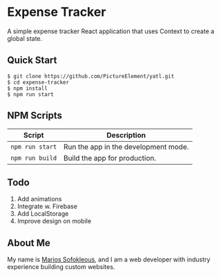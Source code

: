 # Expense Tracker

A simple expense tracker React application that uses Context to create a global state.

## Quick Start

```shell
$ git clone https://github.com/PictureElement/yatl.git
$ cd expense-tracker
$ npm install
$ npm run start
```

## NPM Scripts

|Script|Description|
|---|---|
|`npm run start`|Run the app in the development mode.
|`npm run build`|Build the app for production.

## Todo

1. Add animations
2. Integrate w. Firebase
3. Add LocalStorage
4. Improve design on mobile

## About Me

My name is [Marios Sofokleous](https://www.msof.me/), and I am a web developer with industry experience building custom websites.